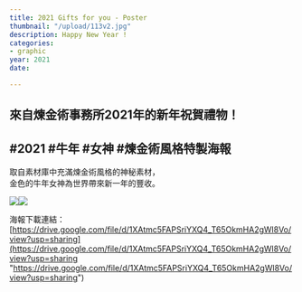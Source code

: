 ```yaml
---
title: 2021 Gifts for you - Poster
thumbnail: "/upload/113v2.jpg"
description: Happy New Year !
categories:
- graphic
year: 2021
date: 

---
```

## 來自煉金術事務所2021年的新年祝賀禮物！

## **#2021 #牛年 #女神 #煉金術風格特製海報**

取自素材庫中充滿煉金術風格的神秘素材，  
金色的牛年女神為世界帶來新一年的豐收。

![](https://i.imgur.com/GdV1A3Q.jpg)![](https://i.imgur.com/7fDmV3n.jpg)

海報下載連結：[https://drive.google.com/file/d/1XAtmc5FAPSriYXQ4_T65OkmHA2gWl8Vo/view?usp=sharing](https://drive.google.com/file/d/1XAtmc5FAPSriYXQ4_T65OkmHA2gWl8Vo/view?usp=sharing "https://drive.google.com/file/d/1XAtmc5FAPSriYXQ4_T65OkmHA2gWl8Vo/view?usp=sharing")